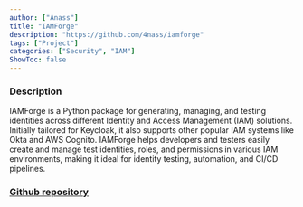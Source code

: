 ```yaml
---
author: ["Anass"]
title: "IAMForge"
description: "https://github.com/4nass/iamforge"
tags: ["Project"]
categories: ["Security", "IAM"]
ShowToc: false
---
```


### Description

IAMForge is a Python package for generating, managing, and testing identities across different Identity and Access Management (IAM) solutions. Initially tailored for Keycloak, it also supports other popular IAM systems like Okta and AWS Cognito. IAMForge helps developers and testers easily create and manage test identities, roles, and permissions in various IAM environments, making it ideal for identity testing, automation, and CI/CD pipelines.

### [Github repository](https://github.com/4nass/iamforge)